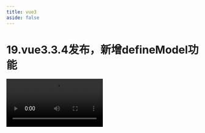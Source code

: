 ```yaml
---
title: vue3
aside: false
---
```


# 19.vue3.3.4发布，新增defineModel功能

<video autoplay src="http://qn.chinavanes.com/interview/vue-interview/19.vue3.3.4发布，新增defineModel功能.mp4" controls controlsList="nodownload" width="50%"/>

